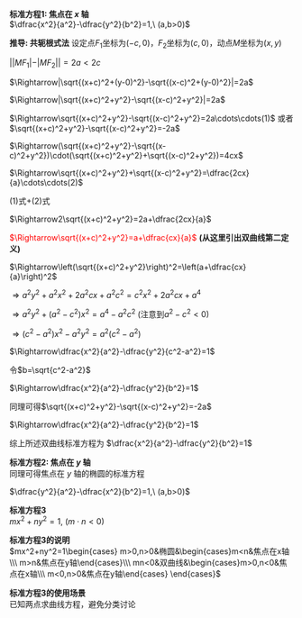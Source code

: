 **标准方程1: 焦点在 $x$ 轴**  
$\dfrac{x^2}{a^2}-\dfrac{y^2}{b^2}=1,\ (a,b>0)$  

**推导: 共轭根式法**
设定点$F_1$坐标为$(-c,0)$，$F_2$坐标为$(c,0)$，动点$M$坐标为$(x,y)$

$||MF_1|-|MF_2||=2a<2c$

$\Rightarrow|\sqrt{(x+c)^2+(y-0)^2}-\sqrt{(x-c)^2+(y-0)^2}|=2a$

$\Rightarrow|\sqrt{(x+c)^2+y^2}-\sqrt{(x-c)^2+y^2}|=2a$

$\Rightarrow\sqrt{(x+c)^2+y^2}-\sqrt{(x-c)^2+y^2}=2a\cdots\cdots(1)$ 或者 $\sqrt{(x+c)^2+y^2}-\sqrt{(x-c)^2+y^2}=-2a$

$\Rightarrow(\sqrt{(x+c)^2+y^2}-\sqrt{(x-c)^2+y^2})\cdot(\sqrt{(x+c)^2+y^2}+\sqrt{(x-c)^2+y^2})=4cx$

$\Rightarrow\sqrt{(x+c)^2+y^2}+\sqrt{(x-c)^2+y^2}=\dfrac{2cx}{a}\cdots\cdots(2)$

$(1)$式$+(2)$式

$\Rightarrow2\sqrt{(x+c)^2+y^2}=2a+\dfrac{2cx}{a}$

<font color=red>$\Rightarrow\sqrt{(x+c)^2+y^2}=a+\dfrac{cx}{a}$</font> **(从这里引出双曲线第二定义)**

$\Rightarrow\left(\sqrt{(x+c)^2+y^2}\right)^2=\left(a+\dfrac{cx}{a}\right)^2$

$\Rightarrow a^2y^2+a^2x^2+2a^2cx+a^2c^2=c^2x^2+2a^2cx+a^4$

$\Rightarrow a^2y^2+(a^2-c^2)x^2=a^4-a^2c^2$ (注意到$a^2-c^2<0$)

$\Rightarrow (c^2-a^2)x^2-a^2y^2=a^2(c^2-a^2)$

$\Rightarrow\dfrac{x^2}{a^2}-\dfrac{y^2}{c^2-a^2}=1$

令$b=\sqrt{c^2-a^2}$

$\Rightarrow\dfrac{x^2}{a^2}-\dfrac{y^2}{b^2}=1$

同理可得$\sqrt{(x+c)^2+y^2}-\sqrt{(x-c)^2+y^2}=-2a$

$\Rightarrow\dfrac{x^2}{a^2}-\dfrac{y^2}{b^2}=1$

综上所述双曲线标准方程为 $\dfrac{x^2}{a^2}-\dfrac{y^2}{b^2}=1$

**标准方程2: 焦点在 $y$ 轴**  
同理可得焦点在 $y$ 轴的椭圆的标准方程

$\dfrac{y^2}{a^2}-\dfrac{x^2}{b^2}=1,\ (a,b>0)$  

**标准方程3**  
$mx^2+ny^2=1,\ (m\cdot n<0)$  

**标准方程3的说明**  
$mx^2+ny^2=1\begin{cases}  
m>0,n>0&椭圆&\begin{cases}m<n&焦点在x轴\\\ m>n&焦点在y轴\end{cases}\\\  
mn<0&双曲线&\begin{cases}m>0,n<0&焦点在x轴\\\ m<0,n>0&焦点在y轴\end{cases}  
\end{cases}$  

**标准方程3的使用场景**  
已知两点求曲线方程，避免分类讨论  
